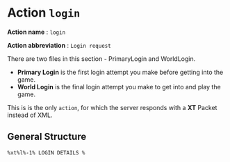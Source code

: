 Action `login`
=============

__Action name__ : `login`

__Action abbreviation__ : `Login request`

There are two files in this section - PrimaryLogin and WorldLogin. 

* __Primary Login__ is the first login attempt you make before getting into the game. 
* __World Login__ is the final login attempt you make to get into and play the game.

This is is the only `action`, for which the server responds with a __XT__ Packet instead of XML.

## General Structure
```
%xt%l%-1% LOGIN DETAILS %
```
